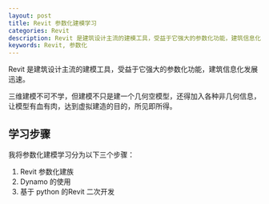 ```yaml
---
layout: post
title: Revit 参数化建模学习
categories: Revit
description: Revit 是建筑设计主流的建模工具，受益于它强大的参数化功能，建筑信息化发展迅速。
keywords: Revit, 参数化
---
```


Revit 是建筑设计主流的建模工具，受益于它强大的参数化功能，建筑信息化发展迅速。

三维建模不可不学，但建模不只是建一个几何空模型，还得加入各种非几何信息，让模型有血有肉，达到虚拟建造的目的，所见即所得。

## 学习步骤  
我将参数化建模学习分为以下三个步骤：

1. Revit 参数化建族
2. Dynamo 的使用
3. 基于 python 的Revit 二次开发
